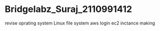 # Bridgelabz_Suraj_2110991412

revise oprating system
Linux file system
aws login 
ec2 inctance making


